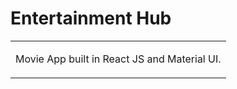 # Entertainment Hub

<table>

<tr>

<td>

  Movie App built in React JS and Material UI.

</td>

</tr>

</table>


